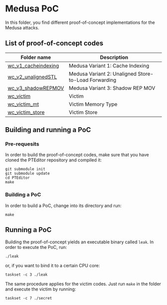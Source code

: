 # Medusa PoC

In this folder, you find different proof-of-concept implementations for the
Medusa attacks.

## List of proof-of-concept codes

| Folder name                                | Description |
| ------------------------------------------ | ----------- |
| [wc_v1_cacheindexing](wc_v1_cacheindexing) | Medusa Variant 1: Cache Indexing |
| [wc_v2_unalignedSTL](wc_v2_unalignedSTL)   | Medusa Variant 2: Unaligned Store-to-Load Forwarding |
| [wc_v3_shadowREPMOV](wc_v3_shadowREPMOV)   | Medusa Variant 3: Shadow REP MOV |
| [wc_victim](wc_victim)                     | Victim |
| [wc_victim_mt](wc_victim_mt)               | Victim Memory Type |
| [wc_victim_store](wc_victim_store)         | Victim Store |

## Building and running a PoC

### Pre-requesits

In order to build the proof-of-concept codes, make sure that you have cloned the
PTEditor repository and compiled it:

    git submodule init
    git submodule update
    cd PTEditor
    make

### Building a PoC

In order to build a PoC, change into its directory and run:

    make

## Running a PoC

Building the proof-of-concept yields an executable binary called `leak`.
In order to execute the PoC, run:

    ./leak

or, if you want to bind it to a certain CPU core:

    taskset -c 3 ./leak

The same procedure applies for the victim codes. Just run `make` in the folder
and execute the victim by running:

    taskset -c 7 ./secret
